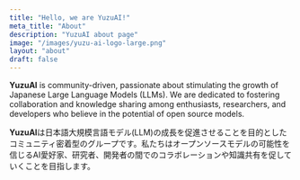 ```yaml
---
title: "Hello, we are YuzuAI!"
meta_title: "About"
description: "YuzuAI about page"
image: "/images/yuzu-ai-logo-large.png"
layout: "about"
draft: false
---
```

**YuzuAI** is community-driven, passionate about stimulating the growth of Japanese Large Language Models (LLMs). We are dedicated to fostering collaboration and knowledge sharing among enthusiasts, researchers, and developers who believe in the potential of open source models.

**YuzuAI**は日本語大規模言語モデル(LLM)の成長を促進させることを目的としたコミュニティ密着型のグループです。私たちはオープンソースモデルの可能性を信じるAI愛好家、研究者、開発者の間でのコラボレーションや知識共有を促していくことを目指します。
